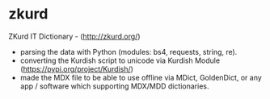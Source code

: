 # zkurd
ZKurd IT Dictionary - (http://zkurd.org/)
- parsing the data with Python (modules: bs4, requests, string, re).
- converting the Kurdish script to unicode via Kurdish Module (https://pypi.org/project/Kurdish/)
- made the MDX file to be able to use offline via MDict, GoldenDict, or any app / software which supporting MDX/MDD dictionaries.
